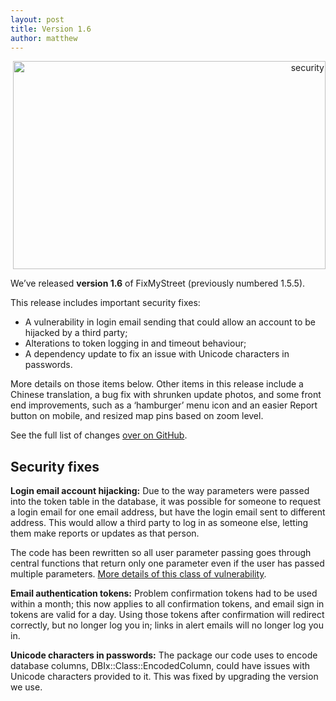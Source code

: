 ```yaml
---
layout: post
title: Version 1.6
author: matthew
---
```


<div class="r" align="right">
<a data-flickr-embed="true" href="https://www.flickr.com/photos/caffeina/2079673826/" title="security"><img src="https://farm3.staticflickr.com/2065/2079673826_c4edb07e4d.jpg" width="500" height="333" alt="security"></a><script async src="//embedr.flickr.com/assets/client-code.js" charset="utf-8"></script>
</div>

We’ve released **version 1.6** of FixMyStreet (previously numbered 1.5.5).

This release includes important security fixes:

* A vulnerability in login email sending that could allow an account to
  be hijacked by a third party;
* Alterations to token logging in and timeout behaviour;
* A dependency update to fix an issue with Unicode characters in passwords.

More details on those items below. Other items in this release include a
Chinese translation, a bug fix with shrunken update photos, and some front end
improvements, such as a ‘hamburger’ menu icon and an easier Report button on
mobile, and resized map pins based on zoom level.

See the full list of changes
[over on GitHub](https://github.com/mysociety/fixmystreet/releases).

Security fixes
--------------

**Login email account hijacking:**
Due to the way parameters were passed into the token table in the database, it
was possible for someone to request a login email for one email address, but
have the login email sent to different address. This would allow a third party
to log in as someone else, letting them make reports or updates as that person.

The code has been rewritten so all user parameter passing goes through central
functions that return only one parameter even if the user has passed multiple
parameters. [More details of this class of vulnerability](http://blog.gerv.net/2014/10/new-class-of-vulnerability-in-perl-web-applications/).

**Email authentication tokens:**
Problem confirmation tokens had to be used within a month; this now applies to
all confirmation tokens, and email sign in tokens are valid for a day. Using
those tokens after confirmation will redirect correctly, but no longer log you
in; links in alert emails will no longer log you in.

**Unicode characters in passwords:**
The package our code uses to encode database columns,
DBIx::Class::EncodedColumn, could have issues with Unicode characters provided
to it. This was fixed by upgrading the version we use.
